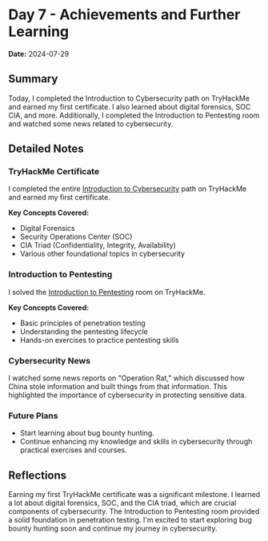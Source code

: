 # Day 7 - Achievements and Further Learning

**Date:** 2024-07-29

## Summary
Today, I completed the Introduction to Cybersecurity path on TryHackMe and earned my first certificate. I also learned about digital forensics, SOC CIA, and more. Additionally, I completed the Introduction to Pentesting room and watched some news related to cybersecurity.

## Detailed Notes

### TryHackMe Certificate
I completed the entire [Introduction to Cybersecurity](https://tryhackme.com/path/outline/introtocyber) path on TryHackMe and earned my first certificate.

**Key Concepts Covered:**
- Digital Forensics
- Security Operations Center (SOC)
- CIA Triad (Confidentiality, Integrity, Availability)
- Various other foundational topics in cybersecurity

### Introduction to Pentesting
I solved the [Introduction to Pentesting](https://tryhackme.com/r/room/principlesofsecurity) room on TryHackMe.

**Key Concepts Covered:**
- Basic principles of penetration testing
- Understanding the pentesting lifecycle
- Hands-on exercises to practice pentesting skills

### Cybersecurity News
I watched some news reports on "Operation Rat," which discussed how China stole information and built things from that information. This highlighted the importance of cybersecurity in protecting sensitive data.

### Future Plans
- Start learning about bug bounty hunting.
- Continue enhancing my knowledge and skills in cybersecurity through practical exercises and courses.

## Reflections
Earning my first TryHackMe certificate was a significant milestone. I learned a lot about digital forensics, SOC, and the CIA triad, which are crucial components of cybersecurity. The Introduction to Pentesting room provided a solid foundation in penetration testing. I'm excited to start exploring bug bounty hunting soon and continue my journey in cybersecurity.
